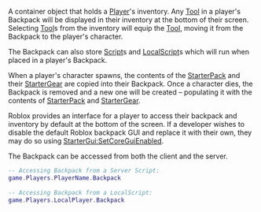 A container object that holds a [Player](https://developer.roblox.com/en-us/api-reference/class/Player)'s inventory. Any [Tool](https://developer.roblox.com/en-us/api-reference/class/Tool) in a player's Backpack will be displayed in their inventory at the bottom of their screen. Selecting [Tool](https://developer.roblox.com/en-us/api-reference/class/Tool)s from the inventory will equip the [Tool](https://developer.roblox.com/en-us/api-reference/class/Tool), moving it from the Backpack to the player's character.

The Backpack can also store [Script](https://developer.roblox.com/en-us/api-reference/class/Script)s and [LocalScript](https://developer.roblox.com/en-us/api-reference/class/LocalScript)s which will run when placed in a player's Backpack.

When a player's character spawns, the contents of the [StarterPack](https://developer.roblox.com/en-us/api-reference/class/StarterPack) and their [StarterGear](https://developer.roblox.com/en-us/api-reference/class/StarterGear) are copied into their Backpack. Once a character dies, the Backpack is removed and a new one will be created – populating it with the contents of [StarterPack](https://developer.roblox.com/en-us/api-reference/class/StarterPack) and [StarterGear](https://developer.roblox.com/en-us/api-reference/class/StarterGear).

Roblox provides an interface for a player to access their backpack and inventory by default at the bottom of the screen. If a developer wishes to disable the default Roblox backpack GUI and replace it with their own, they may do so using [StarterGui:SetCoreGuiEnabled](https://developer.roblox.com/en-us/api-reference/function/StarterGui/SetCoreGuiEnabled).

The Backpack can be accessed from both the client and the server.

```lua
-- Accessing Backpack from a Server Script:
game.Players.PlayerName.Backpack
 
-- Accessing Backpack from a LocalScript:
game.Players.LocalPlayer.Backpack
```